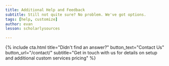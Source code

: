 ```yaml
---
title: Additional Help and Feedback
subtitle: Still not quite sure? No problem. We've got options.
tags: [help, customize]
author: evan
lesson: scholarlysources

---
```


{% include cta.html title="Didn't find an answer?" button_text="Contact Us" button_url="/contact/" subtitle="Get in touch with us for details on setup and additional custom services pricing" %}

